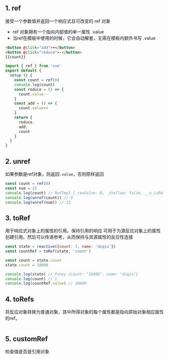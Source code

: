 ## 1. ref

接受一个参数值并返回一个响应式且可改变的 ref 对象
  - ref 对象拥有一个指向内部值的单一属性 .value
  - 当ref在模板中使用的时候，它会自动解套，无需在模板内额外书写 .value

```html
<button @click="add">+</button>
<button @click="reduce">-</button>
{{count}}
```

```js
import { ref } from 'vue'
export default {
  setup () {
    const count = ref(0)
    console.log(count)
    const reduce = () => {
      count.value--
    }
    const add = () => {
      count.value++
    }
    return {
      reduce,
      add,
      count
    }
  }
}
```

## 2. unref

如果参数是ref对象，则返回`.value`，否则原样返回

```js
const count = ref(0)
const num = 12
console.log(count) // RefImpl {_rawValue: 0, _shallow: false, __v_isRef: true, _value: 0}
console.log(unref(count)) // 0
console.log(unref(num)) // 12
```

## 3. toRef

用于响应式对象上的属性的引用。保持引用的响应
可用于为源反应对象上的属性创建引用。然后可以传递参考，从而保持与其源属性的反应性连接

```js
const state = reactive({count: 1, name: 'diqiu'})
const countRef = toRef(state, 'count')

const count = state.count
state.count = 10000

console.log(state) // Proxy {count: "10000", name: "diqiu"}
console.log(count) // 1
console.log(countRef.value) // 10000
```

## 4. toRefs

将反应对象转换为普通对象，其中所得对象的每个属性都是指向原始对象相应属性的ref。

```js

```

## 5. customRef

检查值是否是引用对象

```js

```